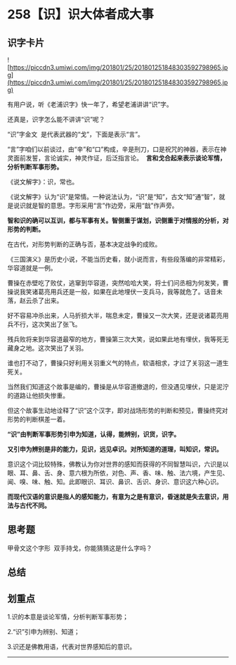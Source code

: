 # 258【识】识大体者成大事

## 识字卡片

![https://piccdn3.umiwi.com/img/201801/25/201801251848303592798965.jpg](https://piccdn3.umiwi.com/img/201801/25/201801251848303592798965.jpg)

有用户说，听《老浦识字》快一年了，希望老浦讲讲“识”字。

还真是，识字怎么能不讲讲“识”呢？

“识”字金文  是代表武器的“戈”，下面是表示“言”。

“言”字咱们以前谈过，由“辛”和“口”构成，辛是刑刀，口是祝咒的神器，表示在神灵面前发誓，言论诚实，神灵作证，后泛指言论。  **言和戈合起来表示谈论军情，分析判断军事形势。**

《说文解字》：识，常也。

《说文解字》认为“识”是常情。一种说法认为，“识”是“知”，古文“知”通“智”，就是说识就是智的意思。字形采用“言”作边旁，采用“戠”作声旁。

 **智和识的确可以互训，都与军事有关。智侧重于谋划，识侧重于对情报的分析，对形势的判断。**

在古代，对形势判断的正确与否，基本决定战争的成败。

《三国演义》是历史小说，不能当历史看，就小说而言，有些段落编的非常精彩，华容道就是一例。

曹操在赤壁吃了败仗，逃窜到华容道，突然哈哈大笑，将士们问丞相为何发笑，曹操说我笑诸葛亮用兵还是一般，如果在此地埋伏一支兵马，我等就危了。话音未落，赵云杀了出来。

好不容易冲杀出来，人马折损大半，喘息未定，曹操又一次大笑，还是说诸葛亮用兵不行，这次笑出了张飞。

残兵败将来到华容道最窄的地方，曹操第三次大笑，说如果此地有埋伏，我等死无藏身之地。这次笑出了关羽。

谁也打不动了，曹操只好利用关羽重义气的特点，软语相求，才过了关羽这一道生死关。

当然我们知道这个故事是编的，曹操是从华容道撤退的，但没遇见埋伏，只是泥泞的道路让他损失惨重。

但这个故事生动地诠释了“识”这个汉字，即对战场形势的判断和预见，曹操终究对形势的判断棋差一着。

 **“识”由判断军事形势引申为知道，认得，能辨别，识货，识字。**

 **又引申为辨别是非的能力，见识，远见卓识。对所知道的道理，叫知识，常识。**

意识这个词比较特殊，佛教认为你对世界的感知而获得的不同智慧叫识，六识是以眼、耳、鼻、舌、身、意六根为所依，对色、声、香、味、触、法六境，产生见、闻、嗅、味、触、知。此即眼识、耳识、鼻识、舌识、身识、意识这六种心识。

 **而现代汉语的意识是指人的感知能力，有意为之是有意识，昏迷就是失去意识，用法与古代不同。**

## 思考题

甲骨文这个字形  双手持戈，你能猜猜这是什么字吗？

## 总结

## 划重点

1.识的本意是谈论军情，分析判断军事形势；

2.“识”引申为辨别、知道；

3.识还是佛教用语，代表对世界感知后的意识。


---
